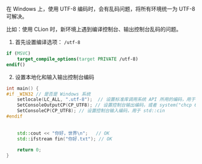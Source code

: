 
在 Windows 上，使用 UTF-8 编码时，会有乱码问题，将所有环境统一为 UTF-8 可解决。

比如：使用 CLion 时，新环境上遇到编译控制台、输出控制台乱码的问题。

1. 首先设置编译选项： `/utf-8`
```cmake
if (MSVC) 
	target_compile_options(target PRIVATE /utf-8)
endif()
```
2. 设置本地化和输入输出控制台编码
```cpp
int main() {
#if _WIN32 // 是否是 Windows 系统
    setlocale(LC_ALL, ".utf-8");  // 设置标准库调用系统 API 所用的编码，用于 fopen，ifstream 等函数
    SetConsoleOutputCP(CP_UTF8); // 设置控制台输出编码，或者 system("chcp 65001") ，这里 CP_UTF8 = 65001
    SetConsoleCP(CP_UTF8); // 设置控制台输入编码，用于 std::cin
#endif
    
    
    std::cout << "你好，世界\n";   // OK
    std::ifstream fin("你好.txt"); // OK
    
    return 0;
}
```